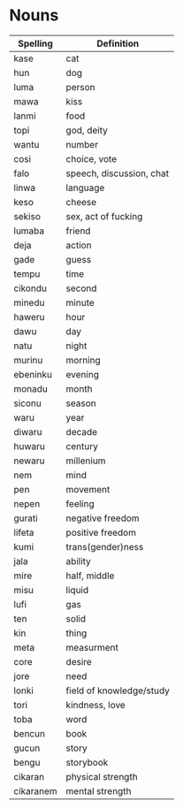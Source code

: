 # Nouns

| Spelling | Definition |
|----------|------------|
| kase | cat |
| hun | dog |
| luma | person |
| mawa | kiss |
| lanmi | food |
| topi | god, deity |
| wantu | number |
| cosi | choice, vote |
| falo | speech, discussion, chat |
| linwa | language |
| keso | cheese |
| sekiso | sex, act of fucking |
| lumaba | friend |
| deja | action |
| gade | guess |
| tempu | time |
| cikondu | second |
| minedu | minute |
| haweru | hour |
| dawu | day |
| natu | night |
| murinu | morning |
| ebeninku | evening |
| monadu | month |
| siconu | season |
| waru | year |
| diwaru | decade |
| huwaru | century |
| newaru | millenium |
| nem | mind |
| pen | movement |
| nepen | feeling |
| gurati | negative freedom |
| lifeta | positive freedom |
| kumi | trans(gender)ness |
| jala | ability |
| mire | half, middle |
| misu | liquid |
| lufi | gas |
| ten | solid |
| kin | thing |
| meta | measurment |
| core | desire |
| jore | need |
| lonki | field of knowledge/study |
| tori | kindness, love |
| toba | word |
| bencun | book |
| gucun | story |
| bengu | storybook |
| cikaran | physical strength |
| cikaranem | mental strength |
